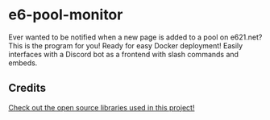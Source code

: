 # e6-pool-monitor
Ever wanted to be notified when a new page is added to a pool on e621.net? This is the program for you! Ready for easy Docker deployment!
Easily interfaces with a Discord bot as a frontend with slash commands and embeds.

## Credits
[Check out the open source libraries used in this project!](/CREDITS.md)